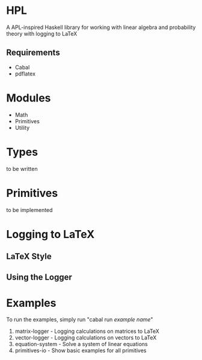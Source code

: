 # HPL
A APL-inspired Haskell library for working with linear algebra and probability theory with logging to LaTeX

## Requirements
- Cabal
- pdflatex

# Modules
- Math
- Primitives
- Utility

# Types
to be written

# Primitives
to be implemented

# Logging to LaTeX
## LaTeX Style
## Using the Logger

# Examples
To run the examples, simply run "cabal run *example name*"
1. matrix-logger - Logging calculations on matrices to LaTeX
2. vector-logger - Logging calculations on vectors to LaTeX
3. equation-system - Solve a system of linear equations
4. primitives-io - Show basic examples for all primitives
